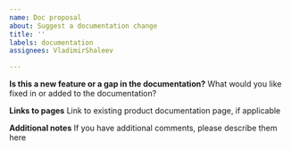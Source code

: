 ```yaml
---
name: Doc proposal
about: Suggest a documentation change
title: ''
labels: documentation
assignees: VladimirShaleev

---
```


**Is this a new feature or a gap in the documentation?**
What would you like fixed in or added to the documentation?

**Links to pages**
Link to existing product documentation page, if applicable

**Additional notes**
If you have additional comments, please describe them here
